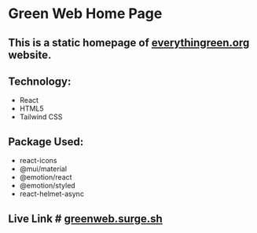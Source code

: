 # Green Web Home Page

## This is a static homepage of [everythingreen.org](https://everythinggreen.org) website.

## Technology:
-  React
-  HTML5
-  Tailwind CSS

## Package Used:
-  react-icons
-  @mui/material
-  @emotion/react
-  @emotion/styled
-  react-helmet-async

## Live Link # [greenweb.surge.sh](https://greenweb.surge.sh)
